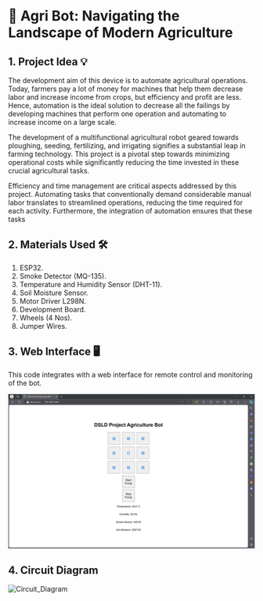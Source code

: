 # 🌾 Agri Bot: Navigating the Landscape of Modern Agriculture

## 1. Project Idea 💡

The development aim of this device is to automate agricultural operations. Today, farmers pay a lot of money for machines that help them decrease labor and increase income from crops, but efficiency and profit are less. Hence, automation is the ideal solution to decrease all the failings by developing machines that perform one operation and automating to increase income on a large scale.

The development of a multifunctional agricultural robot geared towards ploughing, seeding, fertilizing, and irrigating signifies a substantial leap in farming technology. This project is a pivotal step towards minimizing operational costs while significantly reducing the time invested in these crucial agricultural tasks.

Efficiency and time management are critical aspects addressed by this project. Automating tasks that conventionally demand considerable manual labor translates to streamlined operations, reducing the time required for each activity. Furthermore, the integration of automation ensures that these tasks

## 2. Materials Used 🛠️

1. ESP32.
2. Smoke Detector (MQ-135).
3. Temperature and Humidity Sensor (DHT-11).
4. Soil Moisture Sensor.
5. Motor Driver L298N.
6. Development Board.
7. Wheels (4 Nos).
8. Jumper Wires.

## 3. Web Interface 🖥️

This code integrates with a web interface for remote control and monitoring of the bot.

![Web Interface](image.png)

## 4. Circuit Diagram

![Circuit_Diagram](https://github.com/user-attachments/assets/20777b30-8bee-41fa-ade5-1b8b1e9b696d)
